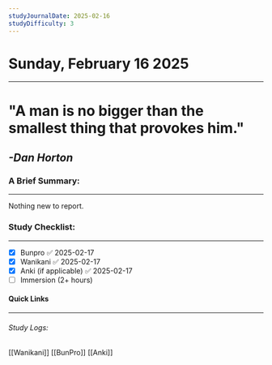 ```yaml
---
studyJournalDate: 2025-02-16
studyDifficulty: 3
---
```


# Sunday, February 16 2025
---
# "A man is no bigger than the smallest thing that provokes him."

## *-Dan Horton*


### A Brief Summary:
---
Nothing new to report.

### Study Checklist:
---
- [x] Bunpro ✅ 2025-02-17
- [x] Wanikani ✅ 2025-02-17
- [x] Anki (if applicable) ✅ 2025-02-17
- [ ] Immersion (2+ hours)

#### Quick Links
---
###### Study Logs:
[[Wanikani]]
[[BunPro]]
[[Anki]]